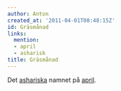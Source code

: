```yaml
---
author: Anton
created_at: '2011-04-01T08:48:15Z'
id: Gräsmånad
links:
  mention:
  - april
  - asharisk
title: Gräsmånad
---
```


Det [ashariska] namnet på [april].

  [ashariska]: asharisk
  [april]: april
